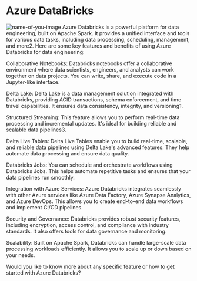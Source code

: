# Azure DataBricks
![name-of-you-image](https://images.ctfassets.net/xxmwcynv5jdx/LT6pxijW8jQOdxeXHEWBS/c78953454f43b0b418960bc44ad78fdd/azure-databricks.jpg?w=1600&h=650&q=50&fit=fill&f=center)
Azure Databricks is a powerful platform for data engineering, built on Apache Spark. It provides a unified interface and tools for various data tasks, including data processing, scheduling, management, and more2. Here are some key features and benefits of using Azure Databricks for data engineering:

Collaborative Notebooks: Databricks notebooks offer a collaborative environment where data scientists, engineers, and analysts can work together on data projects. You can write, share, and execute code in a Jupyter-like interface.

Delta Lake: Delta Lake is a data management solution integrated with Databricks, providing ACID transactions, schema enforcement, and time travel capabilities. It ensures data consistency, integrity, and versioning1.

Structured Streaming: This feature allows you to perform real-time data processing and incremental updates. It's ideal for building reliable and scalable data pipelines3.

Delta Live Tables: Delta Live Tables enable you to build real-time, scalable, and reliable data pipelines using Delta Lake's advanced features. They help automate data processing and ensure data quality.

Databricks Jobs: You can schedule and orchestrate workflows using Databricks Jobs. This helps automate repetitive tasks and ensures that your data pipelines run smoothly.

Integration with Azure Services: Azure Databricks integrates seamlessly with other Azure services like Azure Data Factory, Azure Synapse Analytics, and Azure DevOps. This allows you to create end-to-end data workflows and implement CI/CD pipelines.

Security and Governance: Databricks provides robust security features, including encryption, access control, and compliance with industry standards. It also offers tools for data governance and monitoring.

Scalability: Built on Apache Spark, Databricks can handle large-scale data processing workloads efficiently. It allows you to scale up or down based on your needs.

Would you like to know more about any specific feature or how to get started with Azure Databricks?
